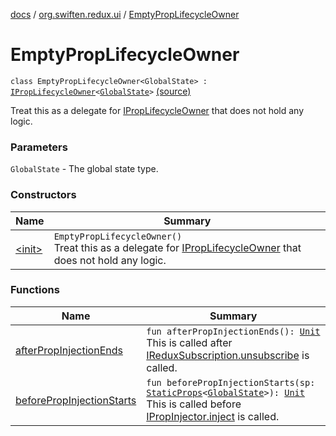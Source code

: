 [docs](../../index.md) / [org.swiften.redux.ui](../index.md) / [EmptyPropLifecycleOwner](./index.md)

# EmptyPropLifecycleOwner

`class EmptyPropLifecycleOwner<GlobalState> : `[`IPropLifecycleOwner`](../-i-prop-lifecycle-owner/index.md)`<`[`GlobalState`](index.md#GlobalState)`>` [(source)](https://github.com/protoman92/KotlinRedux/tree/master/common/common-ui/src/main/kotlin/org/swiften/redux/ui/Injector.kt#L37)

Treat this as a delegate for [IPropLifecycleOwner](../-i-prop-lifecycle-owner/index.md) that does not hold any logic.

### Parameters

`GlobalState` - The global state type.

### Constructors

| Name | Summary |
|---|---|
| [&lt;init&gt;](-init-.md) | `EmptyPropLifecycleOwner()`<br>Treat this as a delegate for [IPropLifecycleOwner](../-i-prop-lifecycle-owner/index.md) that does not hold any logic. |

### Functions

| Name | Summary |
|---|---|
| [afterPropInjectionEnds](after-prop-injection-ends.md) | `fun afterPropInjectionEnds(): `[`Unit`](https://kotlinlang.org/api/latest/jvm/stdlib/kotlin/-unit/index.html)<br>This is called after [IReduxSubscription.unsubscribe](../../org.swiften.redux.core/-i-redux-subscription/unsubscribe.md) is called. |
| [beforePropInjectionStarts](before-prop-injection-starts.md) | `fun beforePropInjectionStarts(sp: `[`StaticProps`](../-static-props/index.md)`<`[`GlobalState`](index.md#GlobalState)`>): `[`Unit`](https://kotlinlang.org/api/latest/jvm/stdlib/kotlin/-unit/index.html)<br>This is called before [IPropInjector.inject](../-i-prop-injector/inject.md) is called. |
